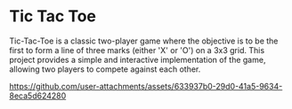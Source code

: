 ﻿# Tic Tac Toe
Tic-Tac-Toe is a classic two-player game where the objective is to be the first to form a line of three marks (either 'X' or 'O') on a 3x3 grid. This project provides a simple and interactive implementation of the game, allowing two players to compete against each other.



https://github.com/user-attachments/assets/633937b0-29d0-41a5-9634-8eca5d624280

